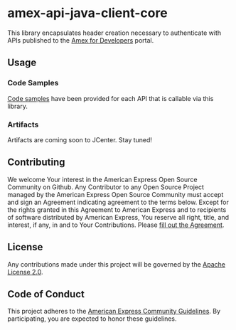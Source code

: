# amex-api-java-client-core

This library encapsulates header creation necessary to authenticate with APIs published to the [Amex for Developers](https://developer.americanexpress.com) portal.

## Usage

### Code Samples
[Code samples](samples) have been provided for each API that is callable via this library.

### Artifacts
Artifacts are coming soon to JCenter. Stay tuned!

## Contributing
We welcome Your interest in the American Express Open Source Community on Github. Any Contributor to any Open Source Project managed by the American Express Open Source Community must accept and sign an Agreement indicating agreement to the terms below. Except for the rights granted in this Agreement to American Express and to recipients of software distributed by American Express, You reserve all right, title, and interest, if any, in and to Your Contributions. Please [fill out the Agreement](http://goo.gl/forms/mIHWH1Dcuy).

## License
Any contributions made under this project will be governed by the [Apache License 2.0](https://github.com/americanexpress/amex-api-java-client-core/blob/master/LICENSE.txt).

## Code of Conduct
This project adheres to the [American Express Community Guidelines](https://github.com/americanexpress/amex-api-java-client-core/wiki/Code-of-Conduct). By participating, you are expected to honor these guidelines.